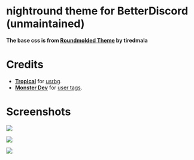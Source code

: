 # nightround theme for BetterDiscord (unmaintained)

**The base css is from [Roundmolded Theme](https://github.com/tiredmala/Roundmoled) by tiredmala**

# Credits

- **[Tropical](https://github.com/Tropix126)** for [usrbg](https://github.com/Discord-Custom-Covers/usrbg).
- **[Monster Dev](https://github.com/monstrousdev)** for [user tags](https://github.com/monstrousdev/themes/blob/master/addons/user-tags.css).

# Screenshots

![](https://user-images.githubusercontent.com/87679354/136646427-edfb08d6-99c7-459e-881c-3642a97600c7.png)

![](https://user-images.githubusercontent.com/87679354/136646496-0161c5a3-4962-4b4d-a976-1373fd1a1d98.png)

![](https://user-images.githubusercontent.com/87679354/136646536-85056280-ca68-4c4f-aa3c-25337e36417b.png)
